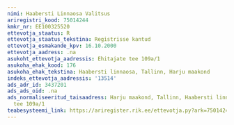 ```yaml
---
nimi: Haabersti Linnaosa Valitsus
ariregistri_kood: 75014244
kmkr_nr: EE100325520
ettevotja_staatus: R
ettevotja_staatus_tekstina: Registrisse kantud
ettevotja_esmakande_kpv: 16.10.2000
ettevotja_aadress: .na
asukoht_ettevotja_aadressis: Ehitajate tee 109a/1
asukoha_ehak_kood: 176
asukoha_ehak_tekstina: Haabersti linnaosa, Tallinn, Harju maakond
indeks_ettevotja_aadressis: '13514'
ads_adr_id: 3437201
ads_ads_oid: .na
ads_normaliseeritud_taisaadress: Harju maakond, Tallinn, Haabersti linnaosa, Ehitajate
  tee 109a/1
teabesysteemi_link: https://ariregister.rik.ee/ettevotja.py?ark=75014244&ref=rekvisiidid
---
```

